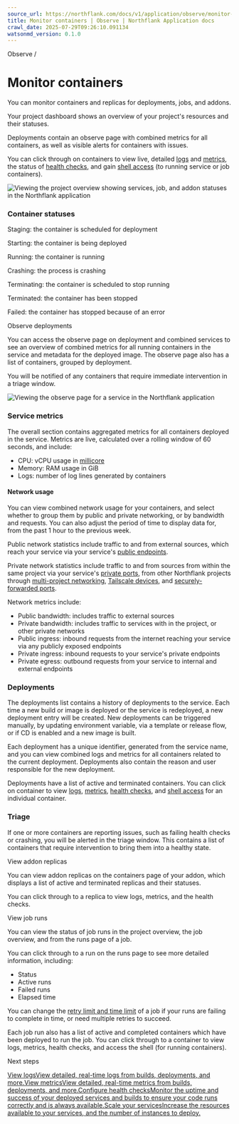 ```yaml
---
source_url: https://northflank.com/docs/v1/application/observe/monitor-containers
title: Monitor containers | Observe | Northflank Application docs
crawl_date: 2025-07-29T09:26:10.091134
watsonmd_version: 0.1.0
---
```


Observe / 

# Monitor containers

You can monitor containers and replicas for deployments, jobs, and addons.

Your project dashboard shows an overview of your project's resources and their statuses.

Deployments contain an observe page with combined metrics for all containers, as well as visible alerts for containers with issues.

You can click through on containers to view live, detailed [logs](view-logs) and [metrics](view-metrics), the status of [health checks](configure-health-checks), and gain [shell access](../run/access-running-containers-locally) (to running service or job containers).

![Viewing the project overview showing services, job, and addon statuses in the Northflank application](https://assets.northflank.com/documentation/v1/application/observe/monitor-containers/project-overview.png)

### Container statuses

Staging: the container is scheduled for deployment

Starting: the container is being deployed

Running: the container is running

Crashing: the process is crashing

Terminating: the container is scheduled to stop running

Terminated: the container has been stopped

Failed: the container has stopped because of an error

Observe deployments

You can access the observe page on deployment and combined services to see an overview of combined metrics for all running containers in the service and metadata for the deployed image. The observe page also has a list of containers, grouped by deployment.

You will be notified of any containers that require immediate intervention in a triage window.

![Viewing the observe page for a service in the Northflank application](https://assets.northflank.com/documentation/v1/application/observe/monitor-containers/deployment-observe-page.png)

### Service metrics

The overall section contains aggregated metrics for all containers deployed in the service. Metrics are live, calculated over a rolling window of 60 seconds, and include:

  * CPU: vCPU usage in [millicore ](https://kubernetes.io/docs/concepts/configuration/manage-resources-containers/#meaning-of-cpu)
  * Memory: RAM usage in GiB
  * Logs: number of log lines generated by containers



#### Network usage

You can view combined network usage for your containers, and select whether to group them by public and private networking, or by bandwidth and requests. You can also adjust the period of time to display data for, from the past 1 hour to the previous week.

Public network statistics include traffic to and from external sources, which reach your service via your service's [public endpoints](../network/configure-ports#public-ports).

Private network statistics include traffic to and from sources from within the same project via your service's [private ports](../network/configure-ports#private-ports), from other Northflank projects through [multi-project networking](../network/enable-multi-project-networking), [Tailscale devices](../network/use-tailscale), and [securely-forwarded ports](../../api/forwarding).

Network metrics include:

  * Public bandwidth: includes traffic to external sources
  * Private bandwidth: includes traffic to services with in the project, or other private networks
  * Public ingress: inbound requests from the internet reaching your service via any publicly exposed endpoints
  * Private ingress: inbound requests to your service's private endpoints
  * Private egress: outbound requests from your service to internal and external endpoints



### Deployments

The deployments list contains a history of deployments to the service. Each time a new build or image is deployed or the service is redeployed, a new deployment entry will be created. New deployments can be triggered manually, by updating environment variable, via a template or release flow, or if CD is enabled and a new image is built.

Each deployment has a unique identifier, generated from the service name, and you can view combined logs and metrics for all containers related to the current deployment. Deployments also contain the reason and user responsible for the new deployment.

Deployments have a list of active and terminated containers. You can click on container to view [logs](view-logs), [metrics](view-metrics), [health checks](configure-health-checks), and [shell access](../run/access-running-containers-locally#execute-commands-in-a-container) for an individual container.

### Triage

If one or more containers are reporting issues, such as failing health checks or crashing, you will be alerted in the triage window. This contains a list of containers that require intervention to bring them into a healthy state.

View addon replicas

You can view addon replicas on the containers page of your addon, which displays a list of active and terminated replicas and their statuses.

You can click through to a replica to view logs, metrics, and the health checks.

View job runs

You can view the status of job runs in the project overview, the job overview, and from the runs page of a job.

You can click through to a run on the runs page to see more detailed information, including:

  * Status
  * Active runs
  * Failed runs
  * Elapsed time



You can change the [retry limit and time limit](../run/run-an-image-once-or-on-a-schedule#set-the-retry-and-time-limit) of a job if your runs are failing to complete in time, or need multiple retries to succeed.

Each job run also has a list of active and completed containers which have been deployed to run the job. You can click through to a container to view logs, metrics, health checks, and access the shell (for running containers).

Next steps

[View logsView detailed, real-time logs from builds, deployments, and more.](/docs/v1/application/observe/view-logs)[View metricsView detailed, real-time metrics from builds, deployments, and more.](/docs/v1/application/observe/view-metrics)[Configure health checksMonitor the uptime and success of your deployed services and builds to ensure your code runs correctly and is always available.](/docs/v1/application/observe/configure-health-checks)[Scale your servicesIncrease the resources available to your services, and the number of instances to deploy.](/docs/v1/application/scale/scale-on-northflank)